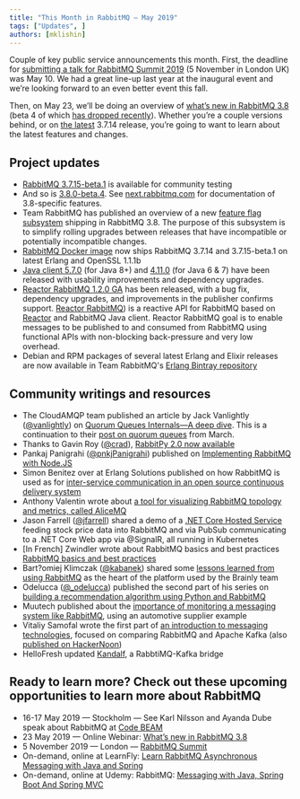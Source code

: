 ```yaml
---
title: "This Month in RabbitMQ — May 2019"
tags: ["Updates", ]
authors: [mklishin]
---
```


Couple of key public service announcements this month. First, the deadline for [submitting a talk for RabbitMQ Summit 2019](https://rabbitmqsummit.com/) (5 November in London UK) was May 10. We had a great line-up last year at the inaugural event and we’re looking forward to an even better event this fall.

Then, on May 23, we’ll be doing an overview of [what’s new in RabbitMQ 3.8](https://content.pivotal.io/webinars/may-23-what-s-new-in-rabbitmq-3-8-webinar?utm_source=blog&amp;utm_medium=email-link&amp;utm_campaign=rabbitmq-3.8-what's-new&amp;utm_term=q219) (beta 4 of which [has dropped recently](https://github.com/rabbitmq/rabbitmq-server/releases/tag/v3.8.0-beta.4)). Whether you’re a couple versions behind, or on [the latest](https://www.rabbitmq.com/changelog.html) 3.7.14 release, you’re going to want to learn about the latest features and changes.

<!-- truncate -->

## Project updates

* [RabbitMQ 3.7.15-beta.1](https://github.com/rabbitmq/rabbitmq-server/releases/tag/v3.7.15-beta.1) is available for community testing
* And so is [3.8.0-beta.4](https://github.com/rabbitmq/rabbitmq-server/releases/tag/v3.8.0-beta.4). See [next.rabbitmq.com](http://next.rabbitmq.com/documentation.html) for documentation of 3.8-specific features.
* Team RabbitMQ has published an overview of a new [feature flag subsystem](/posts/2019/04/simplifying-rolling-upgrades-between-minor-versions-with-feature-flags) shipping in RabbitMQ 3.8. The purpose of this subsystem is to simplify rolling upgrades between releases that have incompatible or potentially incompatible changes.
* [RabbitMQ Docker image](https://github.com/docker-library/rabbitmq) now ships RabbitMQ 3.7.14 and 3.7.15-beta.1 on latest Erlang and OpenSSL 1.1.1b
* [Java client 5.7.0](https://groups.google.com/d/msg/rabbitmq-users/-BhkggixlsU/w5P3_geiBAAJ) (for Java 8+) and [4.11.0](https://groups.google.com/d/msg/rabbitmq-users/du44LNT4zRU/OWlPdgCiBAAJ) (for Java 6 &amp; 7) have been released with usability improvements and dependency upgrades.
* [Reactor RabbitMQ 1.2.0 GA](https://groups.google.com/d/msg/rabbitmq-users/e4fE-9X-QKs/porAB9GiBAAJ) has been released, with a bug fix, dependency upgrades, and improvements in the publisher confirms support. [Reactor RabbitMQ](https://github.com/reactor/reactor-rabbitmq)) is a reactive API for RabbitMQ based on [Reactor](http://projectreactor.io/) and RabbitMQ Java client. Reactor RabbitMQ goal is to enable messages to be published to and consumed from RabbitMQ using functional APIs with non-blocking back-pressure and very low overhead.
* Debian and RPM packages of several latest Erlang and Elixir releases are now available in Team RabbitMQ's [Erlang Bintray repository](https://bintray.com/rabbitmq-erlang/)

## Community writings and resources

* The CloudAMQP team published an article by Jack Vanlightly ([@vanlightly](https://twitter.com/vanlightly)) on [Quorum Queues Internals—A deep dive](https://www.cloudamqp.com/blog/2019-04-03-quorum-queues-internals-a-deep-dive.html). This is a continuation to their [post on quorum queues](https://www.cloudamqp.com/blog/2019-03-28-rabbitmq-quorum-queues.html) from March.
* Thanks to Gavin Roy ([@crad](https://twitter.com/Crad)), [RabbitPy 2.0 now available](https://pypi.org/project/rabbitpy/)
* Pankaj Panigrahi ([@pnkjPanigrahi](https://twitter.com/pnkjPanigrahi)) published on [Implementing RabbitMQ with Node.JS](https://medium.com/@pankaj.panigrahi/implementing-rabbitmq-with-node-js-93e15a44a9cc)
* Simon Benitez over at Erlang Solutions published on how RabbitMQ is used as for [inter-service communication in an open source continuous delivery system](https://www.erlang-solutions.com/blog/ex_rabbit_pool-open-source-amqp-connection-pool.html)
* Anthony Valentin wrote about [a tool for visualizing RabbitMQ topology and metrics, called AliceMQ](https://medium.com/@90valentin/visualizing-your-rabbitmq-instance-with-alicemq-787a422c03de)
* Jason Farrell ([@jfarrell](https://twitter.com/jfarrell)) shared a demo of a [.NET Core Hosted Service](https://github.com/xximjasonxx/kubedemo) feeding stock price data into RabbitMQ and via PubSub communicating to a .NET Core Web app via @SignalR, all running in Kubernetes
* [In French] Zwindler wrote about RabbitMQ basics and best practices [RabbitMQ basics and best practices](https://blog.zwindler.fr/2019/04/16/suivez-le-lapin-orange-intro-et-bonnes-pratiques-dinfra-rabbitmq/)
* Bart?omiej Klimczak ([@kabanek](https://twitter.com/kabanek)) shared some [lessons learned from using RabbitMQ](https://medium.com/@bartlomiej.kielbasa/learning-on-mistakes-ff88532b259) as the heart of the platform used by the Brainly team
* Odelucca ([@_odelucca](https://twitter.com/_odelucca)) published the second part of his series on [building a recommendation algorithm using Python and RabbitMQ](https://medium.com/@odelucca/recommendation-algorithm-using-python-and-rabbitmq-part-2-connecting-with-rabbitmq-aa0ec933e195)
* Muutech published about the [importance of monitoring a messaging system like RabbitMQ](https://www.muutech.com/en/message-queues-today/), using an automotive supplier example
* Vitaliy Samofal wrote the first part of [an introduction to messaging technologies](https://freshcodeit.com/blog-introduction-to-message-brokers-part-1-apache-kafka-vs-rabbitmq), focused on comparing RabbitMQ and Apache Kafka (also [published on HackerNoon](https://hackernoon.com/introduction-to-message-brokers-part-1-apache-kafka-vs-rabbitmq-8fd67bf68566))
* HelloFresh updated [Kandalf](https://github.com/hellofresh/kandalf), a RabbtiMQ-Kafka bridge

## Ready to learn more? Check out these upcoming opportunities to learn more about RabbitMQ

* 16-17 May 2019 — Stockholm — See Karl Nilsson and Ayanda Dube speak about RabbitMQ at [Code BEAM](https://codesync.global/conferences/code-beam-sto-2019/)
* 23 May 2019 — Online Webinar: [What’s new in RabbitMQ 3.8](https://content.pivotal.io/webinars/may-23-what-s-new-in-rabbitmq-3-8-webinar?utm_source=blog&amp;utm_medium=email-link&amp;utm_campaign=rabbitmq-3.8-what's-new&amp;utm_term=q219)
* 5 November 2019 — London — [RabbitMQ Summit](https://rabbitmqsummit.com/)
* On-demand, online at LearnFly: [Learn RabbitMQ Asynchronous Messaging with Java and Spring](https://www.learnfly.com/learn-rabbitmq-asynchronous-messaging-with-java-and-spring)
* On-demand, online at Udemy: RabbitMQ: [Messaging with Java, Spring Boot And Spring MVC](https://www.udemy.com/rabbitmq-messaging-with-java-spring-boot-and-spring-mvc/)
